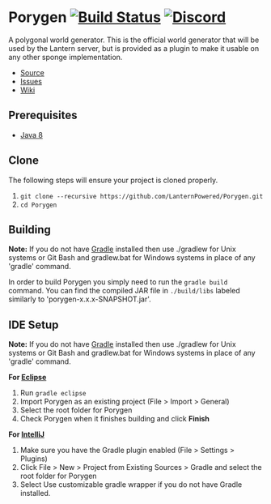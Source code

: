 # Porygen [![Build Status](https://travis-ci.org/LanternPowered/Porygen.svg?branch=master)](https://travis-ci.org/LanternPowered/Porygen) [![Discord](https://img.shields.io/badge/chat-on%20discord-6E85CF.svg)](https://discord.gg/ArSrsuU)

A polygonal world generator. This is the official world generator that will be used by the Lantern server, but is provided as a plugin to make it usable on any other sponge implementation.

* [Source]
* [Issues]
* [Wiki]

## Prerequisites
* [Java 8]

## Clone
The following steps will ensure your project is cloned properly.

1. `git clone --recursive https://github.com/LanternPowered/Porygen.git`
2. `cd Porygen`

## Building
__Note:__ If you do not have [Gradle] installed then use ./gradlew for Unix systems or Git Bash and gradlew.bat for Windows systems in place of any 'gradle' command.

In order to build Porygen you simply need to run the `gradle build` command. You can find the compiled JAR file in `./build/libs` labeled similarly to 'porygen-x.x.x-SNAPSHOT.jar'.

## IDE Setup
__Note:__ If you do not have [Gradle] installed then use ./gradlew for Unix systems or Git Bash and gradlew.bat for Windows systems in place of any 'gradle' command.

__For [Eclipse]__
  1. Run `gradle eclipse`
  2. Import Porygen as an existing project (File > Import > General)
  3. Select the root folder for Porygen
  4. Check Porygen when it finishes building and click **Finish**

__For [IntelliJ]__
  1. Make sure you have the Gradle plugin enabled (File > Settings > Plugins)
  2. Click File > New > Project from Existing Sources > Gradle and select the root folder for Porygen
  3. Select Use customizable gradle wrapper if you do not have Gradle installed.

[Eclipse]: https://eclipse.org/
[Gradle]: https://www.gradle.org/
[IntelliJ]: http://www.jetbrains.com/idea/
[Source]: https://github.com/LanternPowered/Porygen
[Java 8]: http://www.oracle.com/technetwork/java/javase/downloads/jdk8-downloads-2133151.html
[Issues]: https://github.com/LanternPowered/Porygen/issues
[Wiki]: https://github.com/LanternPowered/Porygen/wiki
[MIT License]: https://www.tldrlegal.com/license/mit-license